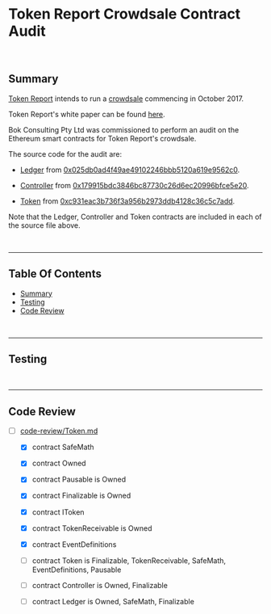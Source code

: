 # Token Report Crowdsale Contract Audit

<br />

## Summary

[Token Report](http://tokenreport.com/) intends to run a [crowdsale](http://tokenreport.com/ico.html) commencing in October 2017.

Token Report's white paper can be found [here](http://tokenreport.com/assets/white-paper.pdf).

Bok Consulting Pty Ltd was commissioned to perform an audit on the Ethereum smart contracts for Token Report's crowdsale.

The source code for the audit are:

* [Ledger](contracts/Ledger.sol) from [0x025db0ad4f49ae49102246bbb5120a619e9562c0](https://etherscan.io/address/0x025db0ad4f49ae49102246bbb5120a619e9562c0#code).

* [Controller](contracts/Controller.sol) from [0x179915bdc3846bc87730c26d6ec20996bfce5e20](https://etherscan.io/address/0x179915bdc3846bc87730c26d6ec20996bfce5e20#code).

* [Token](contracts/Token.sol) from [0xc931eac3b736f3a956b2973ddb4128c36c5c7add](https://etherscan.io/address/0xc931eac3b736f3a956b2973ddb4128c36c5c7add#code).

Note that the Ledger, Controller and Token contracts are included in each of the source file above.

<br />

<hr />

## Table Of Contents

* [Summary](#summary)
* [Testing](#testing)
* [Code Review](#code-review)

<br />

<hr />

## Testing


<br />

<hr />

## Code Review

* [ ] [code-review/Token.md](code-review/Token.md)
  * [x] contract SafeMath 
  * [x] contract Owned 
  * [x] contract Pausable is Owned 
  * [x] contract Finalizable is Owned 
  * [x] contract IToken 
  * [x] contract TokenReceivable is Owned 
  * [x] contract EventDefinitions 
  * [ ] contract Token is Finalizable, TokenReceivable, SafeMath, EventDefinitions, Pausable 
  * [ ] contract Controller is Owned, Finalizable 
  * [ ] contract Ledger is Owned, SafeMath, Finalizable 


